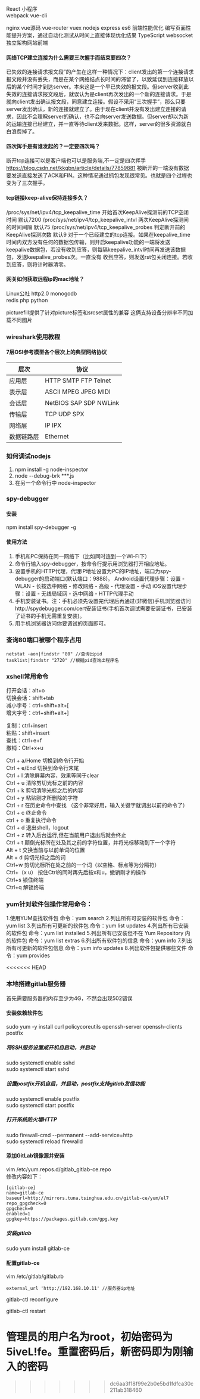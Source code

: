 React
小程序  
webpack vue-cli


nginx
vue源码 vue-router vuex
nodejs express
es6 
前端性能优化 编写页面性能提升方案，通过自动化测试从时间上直接体现优化结果
TypeScript
websocket  
独立架构网站前端


#### 网络TCP建立连接为什么需要三次握手而结束要四次？
已失效的连接请求报文段”的产生在这样一种情况下：client发出的第一个连接请求报文段并没有丢失，而是在某个网络结点长时间的滞留了，以致延误到连接释放以后的某个时间才到达server。本来这是一个早已失效的报文段。但server收到此失效的连接请求报文段后，就误认为是client再次发出的一个新的连接请求。于是就向client发出确认报文段，同意建立连接。假设不采用“三次握手”，那么只要server发出确认，新的连接就建立了。由于现在client并没有发出建立连接的请求，因此不会理睬server的确认，也不会向server发送数据。但server却以为新的运输连接已经建立，并一直等待client发来数据。这样，server的很多资源就白白浪费掉了。

#### 四次挥手是有谁发起的？一定要四次吗？
断开tcp连接可以是客户端也可以是服务端,不一定是四次挥手
https://blog.csdn.net/kkgbn/article/details/77859881
被断开的一端没有数据要发送直接发送了ACK和FIN。这种情况通过抓包发现很常见。也就是四个过程也变为了三次握手。

#### tcp链接keep-alive保持连接多久？
/proc/sys/net/ipv4/tcp_keepalive_time 开始首次KeepAlive探测前的TCP空闭时间 默认7200
/proc/sys/net/ipv4/tcp_keepalive_intvl 两次KeepAlive探测间的时间间隔  默认75
/proc/sys/net/ipv4/tcp_keepalive_probes 判定断开前的KeepAlive探测次数 默认9
对于一个已经建立的tcp连接。如果在keepalive_time时间内双方没有任何的数据包传输，则开启keepalive功能的一端将发送 keepalive数据包，若没有收到应答，则每隔keepalive_intvl时间再发送该数据包，发送keepalive_probes次。一直没有 收到应答，则发送rst包关闭连接。若收到应答，则将计时器清零。

#### 网关如何获取远程ip的mac地址？


Linux公社
http2.0 monogodb  
redis
php
python

picturefill提供了针对picture标签和srcset属性的兼容 这俩支持设备分辨率不同加载不同图片

### wireshark使用教程
#### 7层OSI参考模型各个层次上的典型网络协议
|层次|协议|
|----|----|
|应用层|HTTP SMTP FTP Telnet|
|表示层|ASCII MPEG JPEG MIDI|
|会话层|NetBIOS SAP SDP NWLink|
|传输层|TCP UDP SPX|
|网络层|IP IPX|
|数据链路层|Ethernet|



### 如何调试nodejs

1. npm install -g node-inspector
2. node --debug-brk ***.js
3. 在另一个命令行中 node-inspector


### spy-debugger
#### 安装
npm install spy-debugger -g  
#### 使用方法

1. 手机和PC保持在同一网络下（比如同时连到一个Wi-Fi下）
2. 命令行输入spy-debugger，按命令行提示用浏览器打开相应地址。
3. 设置手机的HTTP代理，代理IP地址设置为PC的IP地址，端口为spy-debugger的启动端口(默认端口：9888)。
Android设置代理步骤：设置 - WLAN - 长按选中网络 - 修改网络 - 高级 - 代理设置 - 手动
iOS设置代理步骤：设置 - 无线局域网 - 选中网络 - HTTP代理手动
4. 手机安装证书。注：手机必须先设置完代理后再通过(非微信)手机浏览器访问http://spydebugger.com/cert安装证书(手机首次调试需要安装证书，已安装了证书的手机无需重复安装)。
5. 用手机浏览器访问你要调试的页面即可。 


### 查询80端口被哪个程序占用
```
netstat -aon|findstr "80" //查询出pid
tasklist|findstr "2720" //根据pid查询出程序名
```

### xshell常用命令
打开会话：alt+o  
切换会话：shift+tab  
减小字号：ctrl+shift+alt+[  
增大字号：ctrl+shift+alt+]  

复制：ctrl+insert  
粘贴：shift+insert  
查找：ctrl+e+f  
撤销：Ctrl+x+u  

Ctrl + a/Home 切换到命令行开始  
Ctrl + e/End 切换到命令行末尾  
Ctrl + l 清除屏幕内容，效果等同于clear  
Ctrl + u 清除剪切光标之前的内容  
Ctrl + k 剪切清除光标之后的内容  
Ctrl + y 粘贴刚才所删除的字符  
Ctrl + r 在历史命令中查找 （这个非常好用，输入关键字就调出以前的命令了）  
Ctrl + c 终止命令  
ctrl + o 重复执行命令  
Ctrl + d 退出shell，logout  
Ctrl + z 转入后台运行,但在当前用户退出后就会终止  
Ctrl + t 颠倒光标所在处及其之前的字符位置，并将光标移动到下一个字符  
Alt + t 交换当前与以前单词的位置  
Alt + d 剪切光标之后的词  
Ctrl+w 剪切光标所在处之前的一个词（以空格、标点等为分隔符）  
Ctrl+（x u） 按住Ctrl的同时再先后按x和u，撤销刚才的操作  
Ctrl+s 锁住终端  
Ctrl+q 解锁终端 



### yum针对软件包操作常用命令： 
1.使用YUM查找软件包 
命令：yum search 
2.列出所有可安装的软件包 
命令：yum list 
3.列出所有可更新的软件包 
命令：yum list updates 
4.列出所有已安装的软件包 
命令：yum list installed 
5.列出所有已安装但不在 Yum Repository 内的软件包 
命令：yum list extras 
6.列出所有软件包的信息 
命令：yum info 
7.列出所有可更新的软件包信息 
命令：yum info updates 
8.列出软件包提供哪些文件 
命令：yum provides

<<<<<<< HEAD



### 本地搭建gitlab服务器
首先需要服务器的内存至少为4G，不然会出现502错误
#### 安装依赖软件包
sudo yum -y install curl policycoreutils openssh-server openssh-clients postfix

##### 将SSH服务设置成开机自启动，并启动
sudo systemctl enable sshd  
sudo systemctl start sshd

##### 设置postfix开机自启，并启动，postfix支持gitlab发信功能
sudo systemctl enable postfix  
sudo systemctl start postfix

##### 打开系统防火墙HTTP
sudo firewall-cmd --permanent --add-service=http  
sudo systemctl reload firewalld

#### 添加GitLab镜像源并安装
vim /etc/yum.repos.d/gitlab_gitlab-ce.repo  
修改内容如下：  
```
[gitlab-ce]
name=gitlab-ce
baseurl=http://mirrors.tuna.tsinghua.edu.cn/gitlab-ce/yum/el7
repo_gpgcheck=0
gpgcheck=0
enabled=1
gpgkey=https://packages.gitlab.com/gpg.key
```
##### 安装gitlab
sudo yum install gitlab-ce

#### 配置gitlab-ce
vim /etc/gitlab/gitlab.rb
```
external_url 'http://192.168.10.11' //服务器ip地址
```

gitlab-ctl reconfigure

gitlab-ctl restart 

管理员的用户名为root，初始密码为5iveL!fe。重置密码后，新密码即为刚输入的密码
=======
>>>>>>> dc6aa3f18f99e2b0e5bd1fdfca30c211ab318460
